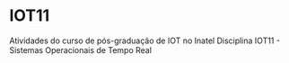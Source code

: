 # IOT11
Atividades do curso de pós-graduação de IOT no Inatel
Disciplina IOT11 - Sistemas Operacionais de Tempo Real
